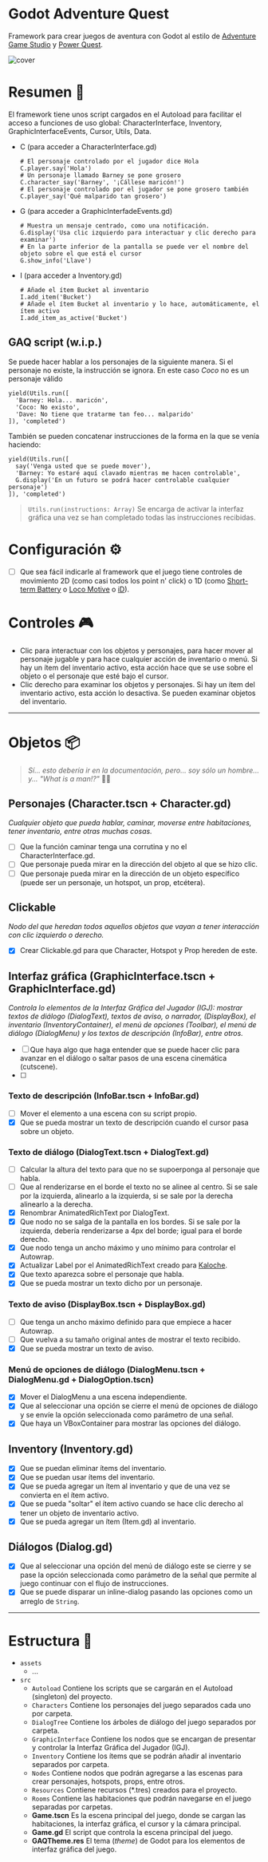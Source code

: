 # Godot Adventure Quest
Framework para crear juegos de aventura con Godot al estilo de [Adventure Game Studio](https://www.adventuregamestudio.co.uk/) y [Power Quest](https://powerhoof.itch.io/powerquest).

![cover](./assets/images/_repo/cover.png "Godot Adventure Quest")


# Resumen 📃

El framework tiene unos script cargados en el Autoload para facilitar el acceso a funciones de uso global: CharacterInterface, Inventory, GraphicInterfaceEvents, Cursor, Utils, Data.

* C (para acceder a CharacterInterface.gd)
  ```gdscript
  # El personaje controlado por el jugador dice Hola
  C.player.say('Hola')
  # Un personaje llamado Barney se pone grosero
  C.character_say('Barney', '¡Cállese maricón!')
  # El personaje controlado por el jugador se pone grosero también
  C.player_say('Qué malparido tan grosero')
  ```
* G (para acceder a GraphicInterfadeEvents.gd)
  ```gdscript
  # Muestra un mensaje centrado, como una notificación.
  G.display('Usa clic izquierdo para interactuar y clic derecho para examinar')
  # En la parte inferior de la pantalla se puede ver el nombre del objeto sobre el que está el cursor
  G.show_info('Llave')
  ```
* I (para acceder a Inventory.gd)
  ```gdscript
  # Añade el ítem Bucket al inventario
  I.add_item('Bucket')
  # Añade el ítem Bucket al inventario y lo hace, automáticamente, el ítem activo
  I.add_item_as_active('Bucket')
  ```
## GAQ script (w.i.p.)
Se puede hacer hablar a los personajes de la siguiente manera. Si el personaje no existe, la instrucción se ignora. En este caso *Coco* no es un personaje válido
```gdscript
yield(Utils.run([
  'Barney: Hola... maricón',
  'Coco: No existo',
  'Dave: No tiene que tratarme tan feo... malparido'
]), 'completed')
```

También se pueden concatenar instrucciones de la forma en la que se venía haciendo:
```gdscript
yield(Utils.run([
  say('Venga usted que se puede mover'),
  'Barney: Yo estaré aquí clavado mientras me hacen controlable',
  G.display('En un futuro se podrá hacer controlable cualquier personaje')
]), 'completed')
```

> `Utils.run(instructions: Array)` Se encarga de activar la interfaz gráfica una vez se han completado todas las instrucciones recibidas.

# Configuración ⚙
- [ ] Que sea fácil indicarle al framework que el juego tiene controles de movimiento 2D (como casi todos los point n' click) o 1D (como [Short-term Battery](https://gamejolt.com/games/short-term-battery/340825) o [Loco Motive](https://robustgames.itch.io/loco-motive) o [iD](https://gamejolt.com/games/iD/256559)).

# Controles 🎮
* Clic para interactuar con los objetos y personajes, para hacer mover al personaje jugable y para hace cualquier acción de inventario o menú. Si hay un ítem del inventario activo, esta acción hace que se use sobre el objeto o el personaje que esté bajo el cursor.
* Clic derecho para examinar los objetos y personajes. Si hay un ítem del inventario activo, esta acción lo desactiva. Se pueden examinar objetos del inventario.

---

# Objetos 📦
> _Sí... esto debería ir en la documentación, pero... soy sólo un hombre... y... "What is a man!?"_ 🧛‍♂️

## Personajes (Character.tscn + Character.gd)
_Cualquier objeto que pueda hablar, caminar, moverse entre habitaciones, tener inventario, entre otras muchas cosas._

- [ ] Que la función caminar tenga una corrutina y no el CharacterInterface.gd.
- [ ] Que personaje pueda mirar en la dirección del objeto al que se hizo clic.
- [ ] Que personaje pueda mirar en la dirección de un objeto específico (puede ser un personaje, un hotspot, un prop, etcétera).

## Clickable
_Nodo del que heredan todos aquellos objetos que vayan a tener interacción con clic izquierdo o derecho._
- [x] Crear Clickable.gd para que Character, Hotspot y Prop hereden de este.

## Interfaz gráfica (GraphicInterface.tscn + GraphicInterface.gd)
_Controla lo elementos de la Interfaz Gráfica del Jugador (IGJ): mostrar textos de diálogo (DialogText), textos de aviso, o narrador, (DisplayBox), el inventario (InventoryContainer), el menú de opciones (Toolbar), el menú de diálogo (DialogMenu) y los textos de descripción (InfoBar), entre otros._

- [ ] Que haya algo que haga entender que se puede hacer clic para avanzar en el diálogo o saltar pasos de una escena cinemática (cutscene).
- [ ] 

### Texto de descripción (InfoBar.tscn + InfoBar.gd)
- [ ] Mover el elemento a una escena con su script propio.
- [x] Que se pueda mostrar un texto de descripción cuando el cursor pasa sobre un objeto.

### Texto de diálogo (DialogText.tscn + DialogText.gd)
- [ ] Calcular la altura del texto para que no se supoerponga al personaje que habla.
- [ ] Que al renderizarse en el borde el texto no se alinee al centro. Si se sale por la izquierda, alinearlo a la izquierda, si se sale por la derecha alinearlo a la derecha.
- [x] Renombrar AnimatedRichText por DialogText.
- [x] Que nodo no se salga de la pantalla en los bordes. Si se sale por la izquierda, debería renderizarse a 4px del borde; igual para el borde derecho.
- [x] Que nodo tenga un ancho máximo y uno mínimo para controlar el Autowrap.
- [x] Actualizar Label por el AnimatedRichText creado para [Kaloche](https://quietgecko.itch.io/kaloche).
- [x] Que texto aparezca sobre el personaje que habla.
- [x] Que se pueda mostrar un texto dicho por un personaje.

### Texto de aviso (DisplayBox.tscn + DisplayBox.gd)
- [ ] Que tenga un ancho máximo definido para que empiece a hacer Autowrap.
- [ ] Que vuelva a su tamaño original antes de mostrar el texto recibido.
- [x] Que se pueda mostrar un texto de aviso.

### Menú de opciones de diálogo (DialogMenu.tscn + DialogMenu.gd + DialogOption.tscn)
- [x] Mover el DialogMenu a una escena independiente.
- [x] Que al seleccionar una opción se cierre el menú de opciones de diálogo y se envíe la opción seleccionada como parámetro de una señal.
- [x] Que haya un VBoxContainer para mostrar las opciones del diálogo.

## Inventory (Inventory.gd)
- [x] Que se puedan eliminar ítems del inventario.
- [x] Que se puedan usar ítems del inventario.
- [x] Que se pueda agregar un ítem al inventario y que de una vez se convierta en el ítem activo.
- [x] Que se pueda "soltar" el ítem activo cuando se hace clic derecho al tener un objeto de inventario activo.
- [x] Que se pueda agregar un ítem (Item.gd) al inventario.

## Diálogos (Dialog.gd)
- [x] Que al seleccionar una opción del menú de diálogo este se cierre y se pase la opción seleccionada como parámetro de la señal que permite al juego continuar con el flujo de instrucciones.
- [x] Que se puede disparar un inline-dialog pasando las opciones como un arreglo de `String`.

---
# Estructura 📁
* `assets`
  * ...
* `src`
  * `Autoload` Contiene los scripts que se cargarán en el Autoload (singleton) del proyecto.
  * `Characters` Contiene los personajes del juego separados cada uno por carpeta.
  * `DialogTree` Contiene los árboles de diálogo del juego separados por carpeta.
  * `GraphicInterface` Contiene los nodos que se encargan de presentar y controlar la Interfaz Gráfica del Jugador (IGJ).
  * `Inventory` Contiene los ítems que se podrán añadir al inventario separados por carpeta.
  * `Nodes` Contiene nodos que podrán agregarse a las escenas para crear personajes, hotspots, props, entre otros.
  * `Resources` Contiene recursos (*.tres) creados para el proyecto.
  * `Rooms` Contiene las habitaciones que podrán navegarse en el juego separadas por carpetas.
  * **Game.tscn** Es la escena principal del juego, donde se cargan las habitaciones, la interfaz gráfica, el cursor y la cámara principal.
  * **Game.gd** El script que controla la escena principal del juego.
  * **GAQTheme.res** El tema (*theme*) de Godot para los elementos de interfaz gráfica del juego.
